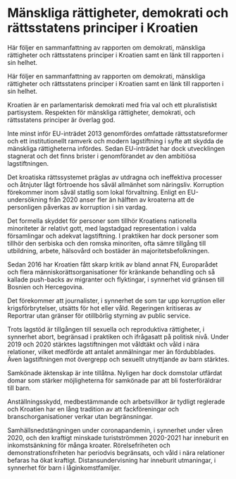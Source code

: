 # Mänskliga rättigheter, demokrati och rättsstatens principer i Kroatien

Här följer en sammanfattning av rapporten om demokrati, mänskliga rättigheter och rättsstatens principer i Kroatien samt en länk till rapporten i sin helhet.

Här följer en sammanfattning av rapporten om demokrati, mänskliga rättigheter och rättsstatens principer i Kroatien samt en länk till rapporten i sin helhet.

Kroatien är en parlamentarisk demokrati med fria val och ett pluralistiskt partisystem. Respekten för mänskliga rättigheter, demokrati, och rättsstatens principer är överlag god.

Inte minst inför EU-inträdet 2013 genomfördes omfattade rättsstatsreformer och ett institutionellt ramverk och modern lagstiftning i syfte att skydda de mänskliga rättigheterna infördes. Sedan EU-inträdet har dock utvecklingen stagnerat och det finns brister i genomförandet av den ambitiösa lagstiftningen.

Det kroatiska rättssystemet präglas av utdragna och ineffektiva processer och åtnjuter lågt förtroende hos såväl allmänhet som näringsliv. Korruption förekommer inom såväl statlig som lokal förvaltning. Enligt en EU-undersökning från 2020 anser fler än hälften av kroaterna att de personligen påverkas av korruption i sin vardag.

Det formella skyddet för personer som tillhör Kroatiens nationella minoriteter är relativt gott, med lagstadgad representation i valda församlingar och adekvat lagstiftning. I praktiken har dock personer som tillhör den serbiska och den romska minoriten, ofta sämre tillgång till utbildning, arbete, hälsovård och bostäder än majoritetsbefolkningen.

Sedan 2016 har Kroatien fått skarp kritik av bland annat FN, Europarådet och flera människorättsorganisationer för kränkande behandling och så kallade push-backs av migranter och flyktingar, i synnerhet vid gränsen till Bosnien och Hercegovina.

Det förekommer att journalister, i synnerhet de som tar upp korruption eller krigsförbrytelser, utsätts för hot eller våld. Regeringen kritiseras av Reportrar utan gränser för otillbörlig styrning av public service.

Trots lagstöd är tillgången till sexuella och reproduktiva rättigheter, i synnerhet abort, begränsad i praktiken och ifrågasatt på politisk nivå. Under 2019 och 2020 stärktes lagstiftningen mot våldtäkt och våld i nära relationer, vilket medförde att antalet anmälningar mer än fördubblades. Även lagstiftningen mot övergrepp och sexuellt utnyttjande av barn stärktes.

Samkönade äktenskap är inte tillåtna. Nyligen har dock domstolar utfärdat domar som stärker möjligheterna för samkönade par att bli fosterföräldrar till barn.

Anställningsskydd, medbestämmande och arbetsvillkor är tydligt reglerade och Kroatien har en lång tradition av att fackföreningar och branschorganisationer verkar utan begränsningar.

Samhällsnedstängningen under coronapandemin, i synnerhet under våren 2020, och den kraftigt minskade turistströmmen 2020-2021 har inneburit en inkomstsänkning för många kroater. Rörelsefriheten och demonstrationsfriheten har periodvis begränsats, och våld i nära relationer befaras ha ökat kraftigt. Distansundervisning har inneburit utmaningar, i synnerhet för barn i låginkomstfamiljer.

